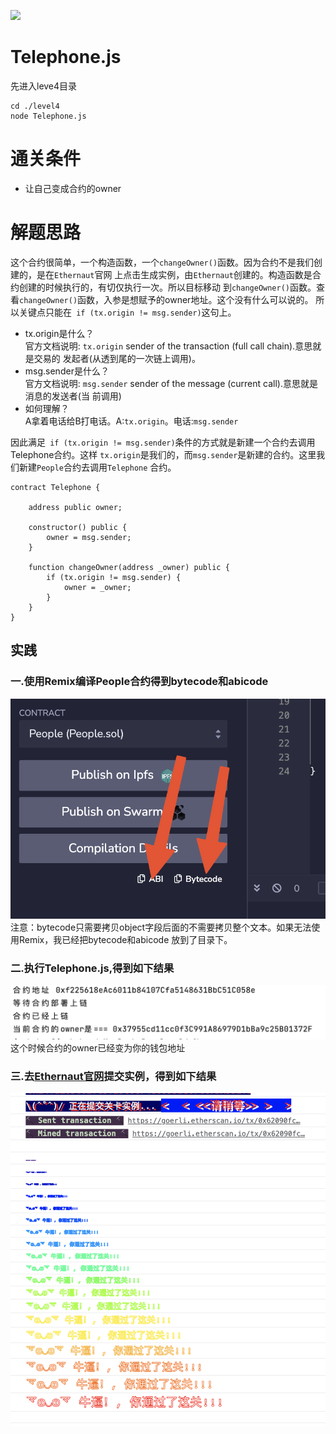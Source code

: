 ![](Level_Success.png)
# Telephone.js
先进入leve4目录
```shell
cd ./level4
node Telephone.js
```

# 通关条件

* 让自己变成合约的owner
# 解题思路

这个合约很简单，一个构造函数，一个`changeOwner()`函数。因为合约不是我们创建的，是在`Ethernaut`官网
上点击生成实例，由`Ethernaut`创建的。构造函数是合约创建的时候执行的，有切仅执行一次。所以目标移动
到`changeOwner()`函数。查看`changeOwner()`函数，入参是想赋予的owner地址。这个没有什么可以说的。
所以关键点只能在` if (tx.origin != msg.sender)`这句上。

- tx.origin是什么？\
官方文档说明: `tx.origin` sender of the transaction (full call chain).意思就是交易的
发起者(从透到尾的一次链上调用)。
- msg.sender是什么？\
官方文档说明: `msg.sender` sender of the message (current call).意思就是消息的发送者(当
前调用)
- 如何理解？\
A拿着电话给B打电话。A:`tx.origin`。电话:`msg.sender`

因此满足` if (tx.origin != msg.sender)`条件的方式就是新建一个合约去调用Telephone合约。这样
`tx.origin`是我们的，而`msg.sender`是新建的合约。这里我们新建`People`合约去调用`Telephone`
合约。
```shell
contract Telephone {

    address public owner;

    constructor() public {
        owner = msg.sender;
    }

    function changeOwner(address _owner) public {
        if (tx.origin != msg.sender) {
            owner = _owner;
        }
    }
}

```
## 实践
### 一.使用Remix编译People合约得到bytecode和abicode
![](SCR-20221017-rlr.png)
注意：bytecode只需要拷贝object字段后面的不需要拷贝整个文本。如果无法使用Remix，我已经把bytecode和abicode
放到了目录下。
### 二.执行Telephone.js,得到如下结果
![](SCR-20221017-rjm.png)
这个时候合约的owner已经变为你的钱包地址
### 三.去[Ethernaut官网](https://ethernaut.openzeppelin.com/level/0x466BDd41a04473A01031C9D80f61A9487C7ef488)提交实例，得到如下结果
![](SCR-20221017-rrr.png)
